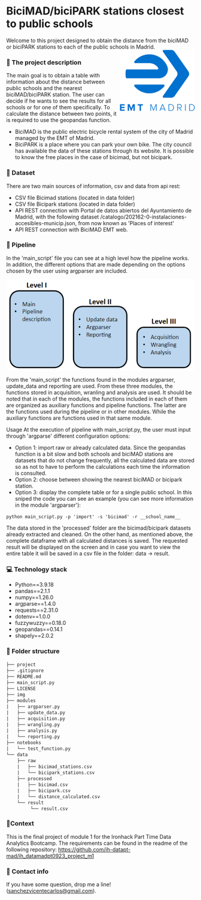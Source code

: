 # BiciMAD/biciPARK stations closest to public schools
 Welcome to this project designed to obtain the distance from the  biciMAD or biciPARK stations to each of the public schools in Madrid.
 <img src="./img/EMT_logo.png" alt="EMT Logo" width="200" align="right">

### 🎯 The project description
The main goal is to obtain a table with information about the distance between public schools and the nearest biciMAD/biciPARK station. The user can decide if he wants to see the results for all schools or for one of them specifically. To calculate the distance between two points, it is required to use the geopandas function.
- BiciMAD is the public electric bicycle rental system of the city of Madrid managed by the EMT of Madrid. 
- BiciPARK is a place where you can park your own bike.
The city council has available the data of these stations through its website. It is possible to know the free places in the case of bicimad, but not bicipark.


### 📑 Dataset
There are two main sources of information, csv and data from api rest:
- CSV file Bicimad stations (located in data folder)
- CSV file Bicipark stations (located in data folder)
- API REST connection with Portal de datos abiertos del Ayuntamiento de Madrid, with the following dataset /catalogo/202162-0-instalaciones-accesibles-municip.json, from now known as 'Places of interest'
- API REST connection with BiciMAD EMT web.


### 🚀 Pipeline
In the 'main_script' file you can see at a high level how the pipeline works. In addition, the different options that are made depending on the options chosen by the user using argparser are included.
<p align="center">
<img src="./img/modules_structure.PNG" alt="EMT Logo" width="500" align="center"> 
</p>
  
From the 'main_script' the functions found in the modules argparser, update_data and reporting are used. From these three modules, the functions stored in acquisition, wranling and analysis are used.
It should be noted that in each of the modules, the functions included in each of them are organized as auxiliary functions and pipeline functions. The latter are the functions used during the pipeline or in other modules. While the auxiliary functions are functions used in that same module.

Usage
At the execution of pipeline with main_script.py, the user must input through 'argparse' different configuration options:
- Option 1: import raw or already calculated data. Since the geopandas function is a bit slow and both schools and biciMAD stations are datasets that do not change frequently, all the calculated data are stored so as not to have to perform the calculations each time the information is consulted. 
- Option 2: choose between showing the nearest biciMAD or bicipark station.
- Option 3: display the complete table or for a single public school.
In this sniped the code you can see an example (you can see more information in the module 'argparser'):
```
python main_script.py -p 'import' -s 'bicimad' -r __school_name__
```
The data stored in the 'processed' folder are the bicimad/bicipark datasets already extracted and cleaned. On the other hand, as mentioned above, the complete dataframe with all calculated distances is saved.
The requested result will be displayed on the screen and in case you want to view the entire table it will be saved in a csv file in the folder: data -> result.

### 💻 Technology stack

- Python==3.9.18
- pandas==2.1.1
- numpy==1.26.0
- argparse==1.4.0
- requests==2.31.0
- dotenv==1.0.0
- fuzzywuzzy==0.18.0
- geopandas==0.14.1
- shapely==2.0.2


### 📁 Folder structure

    ├── project
    ├── .gitignore
    ├── README.md
    ├── main_script.py
    ├── LICENSE
    ├── img
    ├── modules
    |   ├── argparser.py
    |   ├── update_data.py
    |   ├── acquisition.py
    |   ├── wrangling.py
    |   ├── analysis.py
    |   └── reporting.py
    ├── notebooks
    |   └── test_function.py
    └── data
        ├── raw
        |   ├── bicimad_stations.csv
        |   └── bicipark_stations.csv
        ├── processed
        |   ├── bicimad.csv
        |   ├── bicipark.csv
        |   └── distance_calculated.csv
        └── result
             └── result.csv

### 👀Context
This is the final project of module 1 for the Ironhack Part Time Data Analytics Bootcamp. The requirements can be found in the readme of the following repository:
https://github.com/ih-datapt-mad/ih_datamadpt0923_project_m1

### 📨 Contact info
If you have some question, drop me a line! (sanchezvicentecarlos@gmail.com).